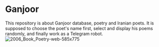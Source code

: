 # Ganjoor
This repository is about Ganjoor database, poetry and Iranian poets. It is supposed to choose the poet's name first, select and display his poems randomly, and finally work as a Telegram robot.
![2006_Book_Poetry-web-585x775](https://user-images.githubusercontent.com/127476479/230677175-6b864c45-25f1-4c75-811f-ccf3cb208e00.jpg)
